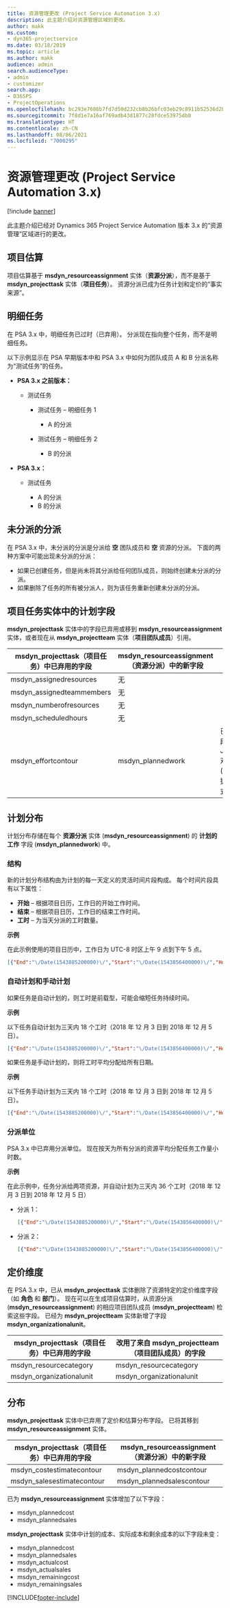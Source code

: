 ```yaml
---
title: 资源管理更改 (Project Service Automation 3.x)
description: 此主题介绍对资源管理区域的更改。
author: makk
ms.custom:
- dyn365-projectservice
ms.date: 03/18/2019
ms.topic: article
ms.author: makk
audience: admin
search.audienceType:
- admin
- customizer
search.app:
- D365PS
- ProjectOperations
ms.openlocfilehash: bc293e7686b7fd7d50d232cb8b26bfc03eb29c8911b52536d2b0a3a4929730c9
ms.sourcegitcommit: 7f8d1e7a16af769adb43d1877c28fdce53975db8
ms.translationtype: HT
ms.contentlocale: zh-CN
ms.lasthandoff: 08/06/2021
ms.locfileid: "7000295"
---
```

# <a name="resource-management-changes-project-service-automation-3x"></a>资源管理更改 (Project Service Automation 3.x)

[!include [banner](../../includes/psa-now-project-operations.md)]

此主题介绍已经对 Dynamics 365 Project Service Automation 版本 3.x 的“资源管理”区域进行的更改。

## <a name="project-estimates"></a>项目估算

项目估算基于 **msdyn\_resourceassignment** 实体（**资源分派**），而不是基于 **msdyn\_projecttask** 实体（**项目任务**）。 资源分派已成为任务计划和定价的“事实来源”。

## <a name="line-tasks"></a>明细任务

在 PSA 3.x 中，明细任务已过时（已弃用）。 分派现在指向整个任务，而不是明细任务。

以下示例显示在 PSA 早期版本中和 PSA 3.x 中如何为团队成员 A 和 B 分派名称为“测试任务”的任务。

- **PSA 3.x 之前版本：**

    - 测试任务

        - 测试任务 – 明细任务 1

            - A 的分派

        - 测试任务 – 明细任务 2

            - B 的分派

- **PSA 3.x：**

    - 测试任务

        - A 的分派
        - B 的分派

## <a name="unassigned-assignment"></a>未分派的分派

在 PSA 3.x 中，未分派的分派是分派给 **空** 团队成员和 **空** 资源的分派。 下面的两种方案中可能出现未分派的分派：

- 如果已创建任务，但是尚未将其分派给任何团队成员，则始终创建未分派的分派。 
- 如果删除了任务的所有被分派人，则为该任务重新创建未分派的分派。

## <a name="scheduling-fields-on-the-project-task-entity"></a>项目任务实体中的计划字段

**msdyn\_projecttask** 实体中的字段已弃用或移到 **msdyn\_resourceassignment** 实体，或者现在从 **msdyn\_projectteam** 实体（**项目团队成员**）引用。

| msdyn\_projecttask（项目任务）中已弃用的字段 | msdyn\_resourceassignment（资源分派）中的新字段 | 注释 |
|---|---|---|
| msdyn\_assignedresources | 无 | |
| msdyn\_assignedteammembers | 无 | |
| msdyn\_numberofresources | 无 | |
| msdyn\_scheduledhours | 无 | |
| msdyn\_effortcontour | msdyn\_plannedwork | 已更改了字段中存储的 JavaScript 对象表示法 (JSON) 数据结构格式。 |

## <a name="schedule-contour"></a>计划分布

计划分布存储在每个 **资源分派** 实体 (**msdyn\_resourceassignment**) 的 **计划的工作** 字段 (**msdyn\_plannedwork**) 中。

### <a name="structure"></a>结构

新的计划分布结构由为计划的每一天定义的灵活时间片段构成。 每个时间片段具有以下属性：

- **开始** – 根据项目日历，工作日的开始工作时间。
- **结束** – 根据项目日历，工作日的结束工作时间。
- **工时** – 为当天分派的工时数量。

**示例**

在此示例使用的项目日历中，工作日为 UTC-8 时区上午 9 点到下午 5 点。

```json
[{"End":"\/Date(1543885200000)\/","Start":"\/Date(1543856400000)\/","Hours":8},{"End":"\/Date(1543971600000)\/","Start":"\/Date(1543942800000)\/","Hours":8},{"End":"\/Date(1544058000000)\/","Start":"\/Date(1544029200000)\/","Hours":2}]
```

### <a name="auto-scheduling-and-manual-scheduling"></a>自动计划和手动计划

如果任务是自动计划的，则工时是前载型，可能会缩短任务持续时间。

**示例**

以下任务自动计划为三天内 18 个工时（2018 年 12 月 3 日到 2018 年 12 月 5 日）。

```json
[{"End":"\/Date(1543885200000)\/","Start":"\/Date(1543856400000)\/","Hours":8},{"End":"\/Date(1543971600000)\/","Start":"\/Date(1543942800000)\/","Hours":8},{"End":"\/Date(1544058000000)\/","Start":"\/Date(1544029200000)\/","Hours":2}]
```

如果任务是手动计划的，则将工时平均分配给所有日期。

**示例**

以下任务手动计划为三天内 18 个工时（2018 年 12 月 3 日到 2018 年 12 月 5 日）。

```json
[{"End":"\/Date(1543885200000)\/","Start":"\/Date(1543856400000)\/","Hours":6},{"End":"\/Date(1543971600000)\/","Start":"\/Date(1543942800000)\/","Hours":6},{"End":"\/Date(1544058000000)\/","Start":"\/Date(1544029200000)\/","Hours":6}]
```

### <a name="assignment-unit"></a>分派单位

PSA 3.x 中已弃用分派单位。 现在按天为所有分派的资源平均分配任务工作量小时数。

**示例**

在此示例中，任务分派给两项资源，并自动计划为三天内 36 个工时（2018 年 12 月 3 日到 2018 年 12 月 5 日）

- 分派 1：

    ```json
    [{"End":"\/Date(1543885200000)\/","Start":"\/Date(1543856400000)\/","Hours":8},{"End":"\/Date(1543971600000)\/","Start":"\/Date(1543942800000)\/","Hours":8},{"End":"\/Date(1544058000000)\/","Start":"\/Date(1544029200000)\/","Hours":2}]
    ```

- 分派 2：

    ```json
    [{"End":"\/Date(1543885200000)\/","Start":"\/Date(1543856400000)\/","Hours":8},{"End":"\/Date(1543971600000)\/","Start":"\/Date(1543942800000)\/","Hours":8},{"End":"\/Date(1544058000000)\/","Start":"\/Date(1544029200000)\/","Hours":2}]
    ```

## <a name="pricing-dimensions"></a>定价维度

在 PSA 3.x 中，已从 **msdyn\_projecttask** 实体删除了资源特定的定价维度字段（如 **角色** 和 **部门**）。 现在可以在生成项目估算时，从资源分派 (**msdyn\_resourceassignment**) 的相应项目团队成员 (**msdyn\_projectteam**) 检索这些字段。 已经为 **msdyn\_projectteam** 实体新增了字段 **msdyn\_organizationalunit**。

| msdyn\_projecttask（项目任务）中已弃用的字段 | 改用了来自 msdyn\_projectteam（项目团队成员）的字段 |
|---|---|
| msdyn\_resourcecategory | msdyn\_resourcecategory |
| msdyn\_organizationalunit | msdyn\_organizationalunit |

## <a name="contours"></a>分布

**msdyn\_projecttask** 实体中已弃用了定价和估算分布字段。 已将其移到 **msdyn\_resourceassignment** 实体。

| msdyn\_projecttask（项目任务）中已弃用的字段 | msdyn\_resourceassignment（资源分派）中的新字段 |
|---|---|
| msdyn\_costestimatecontour | msdyn\_plannedcostcontour |
| msdyn\_salesestimatecontour | msdyn\_plannedsalescontour |

已为 **msdyn\_resourceassignment** 实体增加了以下字段：

* msdyn\_plannedcost
* msdyn\_plannedsales

**msdyn\_projecttask** 实体中计划的成本、实际成本和剩余成本的以下字段未变：

* msdyn\_plannedcost
* msdyn\_plannedsales
* msdyn\_actualcost
* msdyn\_actualsales
* msdyn\_remainingcost
* msdyn\_remainingsales


[!INCLUDE[footer-include](../../includes/footer-banner.md)]
